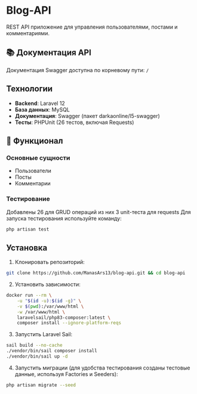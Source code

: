 # Blog-API
REST API приложение для управления пользователями, постами и комментариями.

## 📚 Документация API

Документация Swagger доступна по корневому пути: `/`

## Технологии

-   **Backend**: Laravel 12
-   **База данных**: MySQL
-   **Документация**: Swagger (пакет darkaonline/l5-swagger)
-   **Тесты**: PHPUnit (26 тестов, включая Requests)

## 🚀 Функционал

### Основные сущности

-   Пользователи
-   Посты
-   Комментарии

### Тестирование

Добавлены 26 для GRUD операций из них 3 unit-теста для requests
Для запуска тестирования используйте команду:

```bash
php artisan test
```

## Установка

1. Клонировать репозиторий:

```bash
git clone https://github.com/ManasArs13/blog-api.git && cd blog-api
```

2. Установить зависимости:

```bash
docker run --rm \
    -u "$(id -u):$(id -g)" \
    -v $(pwd):/var/www/html \
    -w /var/www/html \
    laravelsail/php83-composer:latest \
    composer install --ignore-platform-reqs
```

3. Запустить Laravel Sail:

```bash
sail build --no-cache
./vendor/bin/sail composer install
./vendor/bin/sail up -d
```

4. Запустить миграции (для удобства тестирования созданы тестовые данные, используя Factories и Seeders):

```bash
php artisan migrate --seed
```

